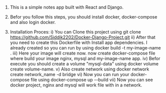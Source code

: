 1. This is a simple notes app built with React and Django.

2. Befor you follow this steps, you should install docker, docker-compose and also login docker.

3. Installation Proces:
  i) You can Clone this project using git clone https://github.com/Siddik2202/Docker-Django-Project.git
  ii) After that you need to create this Dockerfile with Install app dependencies. I already created so you can run by using  docker build -t my-image-name .
  iii) Here your image will create now. now create docker-compose file where build your image nginx, mysql and my-image-name app.
  iv) Befor execute you should create a volume "mysql-data" using docker volume create volume-name.
  v)  Also create network using docker network create network_name -d bridge
  vi) Now you can run your docker-compose file using docker-compose up --build
  vii) Now you can see docker project, nginx and mysql will work file with in a network.
